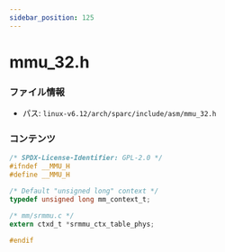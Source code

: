 ```yaml
---
sidebar_position: 125
---
```

# mmu_32.h

### ファイル情報

- パス: `linux-v6.12/arch/sparc/include/asm/mmu_32.h`

### コンテンツ

```h
/* SPDX-License-Identifier: GPL-2.0 */
#ifndef __MMU_H
#define __MMU_H

/* Default "unsigned long" context */
typedef unsigned long mm_context_t;

/* mm/srmmu.c */
extern ctxd_t *srmmu_ctx_table_phys;

#endif

```
